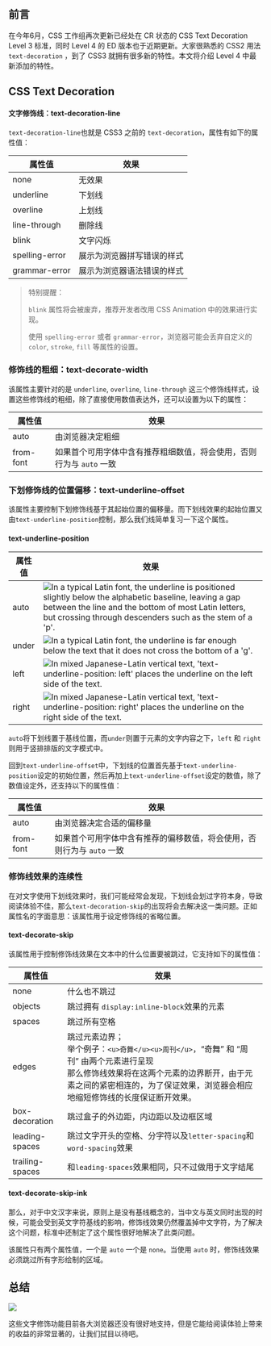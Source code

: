 ## 前言

在今年6月，CSS 工作组再次更新已经处在 CR 状态的 CSS Text Decoration Level 3 标准，同时 Level 4 的 ED 版本也于近期更新。大家很熟悉的 CSS2 用法 `text-decoration` ，到了 CSS3 就拥有很多新的特性。本文将介绍 Level 4 中最新添加的特性。

## CSS Text Decoration

#### 文字修饰线：text-decoration-line

`text-decoration-line`也就是 CSS3 之前的 `text-decoration`，属性有如下的属性值：

| 属性值         | 效果                       |
| -------------- | -------------------------- |
| none           | 无效果                     |
| underline      | 下划线                     |
| overline       | 上划线                     |
| line-through   | 删除线                     |
| blink          | 文字闪烁                   |
| spelling-error | 展示为浏览器拼写错误的样式 |
| grammar-error  | 展示为浏览器语法错误的样式 |

> 特别提醒：
>
> `blink` 属性将会被废弃，推荐开发者改用 CSS Animation 中的效果进行实现。
>
> 使用 `spelling-error` 或者 `grammar-error`，浏览器可能会丢弃自定义的 `color`, `stroke`, `fill` 等属性的设置。 

### 修饰线的粗细：text-decorate-width

该属性主要针对的是 `underline`, `overline`, `line-through` 这三个修饰线样式，设置这些修饰线的粗细，除了直接使用数值表达外，还可以设置为以下的属性：

| 属性值    | 效果                                                         |
| --------- | ------------------------------------------------------------ |
| auto      | 由浏览器决定粗细                                             |
| from-font | 如果首个可用字体中含有推荐粗细数值，将会使用，否则行为与 `auto` 一致 |

### 下划修饰线的位置偏移：text-underline-offset

该属性主要控制下划修饰线基于其起始位置的偏移量。而下划线效果的起始位置又由`text-underline-position`控制，那么我们线简单复习一下这个属性。

#### text-underline-position

| 属性值 | 效果                                                         |
| ------ | ------------------------------------------------------------ |
| auto   | ![In a typical Latin font, the underline is positioned slightly                  below the alphabetic baseline, leaving a gap between the line                  and the bottom of most Latin letters, but crossing through                  descenders such as the stem of a 'p'.](https://drafts.csswg.org/css-text-decor-3/images/underline-position-alphabetic.png) |
| under  | ![In a typical Latin font, the underline is far enough                  below the text that it does not cross the bottom of a 'g'.](https://drafts.csswg.org/css-text-decor-3/images/underline-position-under.png) |
| left   | ![In mixed Japanese-Latin vertical text, 'text-underline-position: left'                     places the underline on the left side of the text.](https://drafts.csswg.org/css-text-decor-3/images/underline-position-left.png) |
| right  | ![In mixed Japanese-Latin vertical text, 'text-underline-position: right'                     places the underline on the right side of the text.](https://drafts.csswg.org/css-text-decor-3/images/underline-position-right.png) |

`auto`将下划线置于基线位置，而`under`则置于元素的文字内容之下，`left` 和 `right` 则用于竖排排版的文字模式中。

回到`text-underline-offset`中，下划线的位置首先基于`text-underline-position`设定的初始位置，然后再加上`text-underline-offset`设定的数值，除了数值设定外，还支持以下的属性值：

| 属性值    | 效果                                                         |
| --------- | ------------------------------------------------------------ |
| auto      | 由浏览器决定合适的偏移量                                     |
| from-font | 如果首个可用字体中含有推荐的偏移数值，将会使用，否则行为与 `auto` 一致 |

### 修饰线效果的连续性

在对文字使用下划线效果时，我们可能经常会发现，下划线会划过字符本身，导致阅读体验不佳，那么`text-decoration-skip`的出现将会去解决这一类问题。正如属性名的字面意思：该属性用于设定修饰线的省略位置。

#### text-decorate-skip

该属性用于控制修饰线效果在文本中的什么位置要被跳过，它支持如下的属性值：

| 属性值          | 效果                                                         |
| --------------- | ------------------------------------------------------------ |
| none            | 什么也不跳过                                                 |
| objects         | 跳过拥有 `display:inline-block`效果的元素                    |
| spaces          | 跳过所有空格                                                 |
| edges           | 跳过元素边界；<br />举个例子：`<u>奇舞</u><u>周刊</u>`，“奇舞” 和 “周刊” 由两个元素进行呈现<br />那么修饰线效果将在这两个元素的边界断开，由于元素之间的紧密相连的，为了保证效果，浏览器会相应地缩短修饰线的长度保证断开效果。 |
| box-decoration  | 跳过盒子的外边距，内边距以及边框区域                         |
| leading-spaces  | 跳过文字开头的空格、分字符以及`letter-spacing`和`word-spacing`效果 |
| trailing-spaces | 和`leading-spaces`效果相同，只不过做用于文字结尾             |

#### text-decorate-skip-ink

那么，对于中文汉字来说，原则上是没有基线概念的，当中文与英文同时出现的时候，可能会受到英文字符基线的影响，修饰线效果仍然覆盖掉中文字符，为了解决这个问题，标准中还制定了这个属性很好地解决了此类问题。

该属性只有两个属性值，一个是 `auto` 一个是 `none`。当使用 `auto` 时，修饰线效果必须跳过所有字形绘制的区域。

## 总结

![](https://p2.ssl.qhimg.com/t015a7e44ad58a32551.png)

这些文字修饰功能目前各大浏览器还没有很好地支持，但是它能给阅读体验上带来的收益的非常显著的，让我们拭目以待吧。

